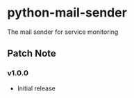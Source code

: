 # python-mail-sender
The mail sender for service monitoring

## Patch Note

### v1.0.0
- Initial release